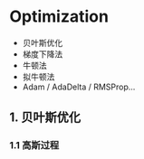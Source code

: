 # Optimization

- 贝叶斯优化
- 梯度下降法
- 牛顿法
- 拟牛顿法
- Adam / AdaDelta / RMSProp...



## 1. 贝叶斯优化

### 1.1 高斯过程

